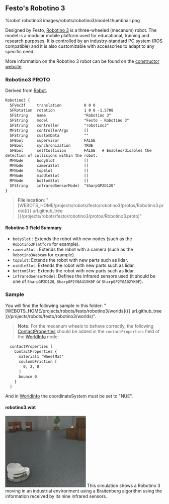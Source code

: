 ## Festo's Robotino 3

%robot robotino3 images/robots/robotino3/model.thumbnail.png

Designed by Festo, [Robotino 3](robotino3.md) is a three-wheeled (mecanum) robot.
The model is a modular mobile platform used for educational, training and research purposes.
It is controlled by an industry-standard PC system (ROS compatible) and it is also customizable with accessories to adapt to any specific need.

More information on the Robotino 3 robot can be found on the [constructor website](https://ip.festo-didactic.com/InfoPortal/Robotino3/Overview/EN/index.html).

### Robotino3 PROTO

Derived from [Robot](../reference/robot.md).

```
Robotino3 {
  SFVec3f     translation          0 0 0
  SFRotation  rotation             1 0 0 -1.5708
  SFString    name                 "Robotino 3"
  SFString    model                "Festo - Robotino 3"
  SFString    controller           "robotino3"
  MFString    controllerArgs       []
  SFString    customData           ""
  SFBool      supervisor           FALSE
  SFBool      synchronization      TRUE
  SFBool      selfCollision        FALSE   # Enables/disables the detection of collisions within the robot.
  MFNode      bodySlot             []
  MFNode      cameraSlot           []
  MFNode      topSlot              []
  MFNode      middleSlot           []
  MFNode      bottomSlot           []
  SFString    infraredSensorModel  "SharpGP2D120"
}
```

> **File location**: "[WEBOTS\_HOME/projects/robots/festo/robotino3/protos/Robotino3.proto]({{ url.github_tree  }}/projects/robots/festo/robotino3/protos/Robotino3.proto)"

#### Robotino 3 Field Summary

- `bodySlot` : Extends the robot with new nodes (such as the `Robotino3Platform` for example).
- `cameraSlot` : Extends the robot with a camera (such as the `Robotino3Webcam` for example).
- `topSlot`: Extends the robot with new parts such as lidar.
- `middleSlot`: Extends the robot with new parts such as lidar.
- `bottomSlot`: Extends the robot with new parts such as lidar.
- `infraredSensorModel`: Defines the infrared sensors used (it should be one of `SharpGP2D120`, `SharpGP2Y0A41SK0F` or `SharpGP2Y0A02YK0F`).


### Sample

You will find the following sample in this folder: "[WEBOTS\_HOME/projects/robots/festo/robotino3/worlds]({{ url.github_tree  }}/projects/robots/festo/robotino3/worlds)".

> **Note:** For the mecanum wheels to behave correctly, the following [ContactProperties](../reference/contactproperties.md) should be added in the `contactProperties` field of the [WorldInfo](../reference/worldinfo.md) node:
```
  contactProperties [
    ContactProperties {
      material1 "WheelMat"
      coulombFriction [
        0, 2, 0
      ]
      bounce 0
    }
  ]
```

And in [WorldInfo](../reference/worldinfo.md) the coordinateSystem must be set to "NUE".

#### robotino3.wbt

![robotino3.wbt.png](images/robots/robotino3/robotino3.wbt.thumbnail.jpg) This simulation shows a Robotino 3 moving in an industrial environment using a Braitenberg algorithm using the information received by its nine infrared sensors.
